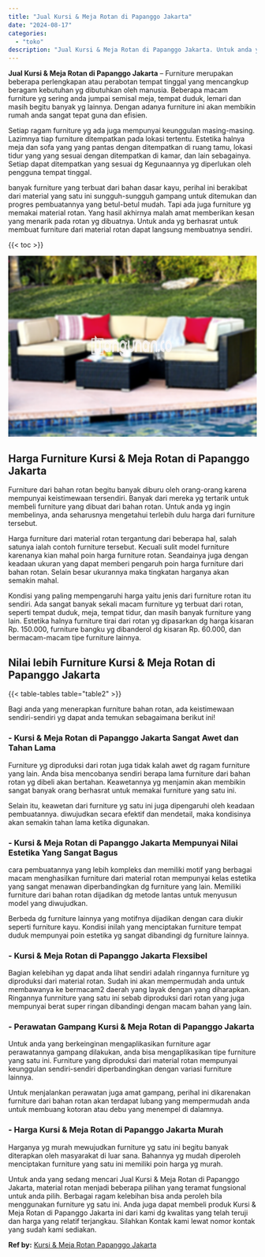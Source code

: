 ```yaml
---
title: "Jual Kursi & Meja Rotan di Papanggo Jakarta"
date: "2024-08-17"
categories: 
  - "toko"
description: "Jual Kursi & Meja Rotan di Papanggo Jakarta. Untuk anda yang sedang mencari Jual Kursi & Meja Rotan di Papanggo Jakarta, material rotan menjadi beberapa pili..."
---
```


**Jual Kursi & Meja Rotan di Papanggo Jakarta** – Furniture merupakan beberapa perlengkapan atau perabotan tempat tinggal yang mencangkup beragam kebutuhan yg dibutuhkan oleh manusia. Beberapa macam furniture yg sering anda jumpai semisal meja, tempat duduk, lemari dan masih begitu banyak yg lainnya. Dengan adanya furniture ini akan membikin rumah anda sangat tepat guna dan efisien.

Setiap ragam furniture yg ada juga mempunyai keunggulan masing-masing. Lazimnya tiap furniture ditempatkan pada lokasi tertentu. Estetika halnya meja dan sofa yang yang pantas dengan ditempatkan di ruang tamu, lokasi tidur yang yang sesuai dengan ditempatkan di kamar, dan lain sebagainya. Setiap dapat ditempatkan yang sesuai dg Kegunaannya yg diperlukan oleh pengguna tempat tinggal.

banyak furniture yang terbuat dari bahan dasar kayu, perihal ini berakibat dari material yang satu ini sungguh-sungguh gampang untuk ditemukan dan progres pembuatannya yang betul-betul mudah. Tapi ada juga furniture yg memakai material rotan. Yang hasil akhirnya malah amat memberikan kesan yang menarik pada rotan yg dibuatnya. Untuk anda yg berhasrat untuk membuat furniture dari material rotan dapat langsung membuatnya sendiri.

{{< toc >}}

![Jual Kursi & Meja Rotan di Papanggo Jakarta](/images/kursi-meja-rotan-murah30.png)

## Harga Furniture Kursi & Meja Rotan di Papanggo Jakarta

Furniture dari bahan rotan begitu banyak diburu oleh orang-orang karena mempunyai keistimewaan tersendiri. Banyak dari mereka yg tertarik untuk membeli furniture yang dibuat dari bahan rotan. Untuk anda yg ingin membelinya, anda seharusnya mengetahui terlebih dulu harga dari furniture tersebut.

Harga furniture dari material rotan tergantung dari beberapa hal, salah satunya ialah contoh furniture tersebut. Kecuali sulit model furniture karenanya kian mahal poin harga furniture rotan. Seandainya juga dengan keadaan ukuran yang dapat memberi pengaruh poin harga furniture dari bahan rotan. Selain besar ukurannya maka tingkatan harganya akan semakin mahal.

Kondisi yang paling mempengaruhi harga yaitu jenis dari furniture rotan itu sendiri. Ada sangat banyak sekali macam furniture yg terbuat dari rotan, seperti tempat duduk, meja, tempat tidur, dan masih banyak furniture yang lain. Estetika halnya furniture tirai dari rotan yg dipasarkan dg harga kisaran Rp. 150.000, furniture bangku yg dibanderol dg kisaran Rp. 60.000, dan bermacam-macam tipe furniture lainnya.

## Nilai lebih Furniture Kursi & Meja Rotan di Papanggo Jakarta

{{< table-tables table="table2" >}}

Bagi anda yang menerapkan furniture bahan rotan, ada keistimewaan sendiri-sendiri yg dapat anda temukan sebagaimana berikut ini!

### \- Kursi & Meja Rotan di Papanggo Jakarta Sangat Awet dan Tahan Lama

Furniture yg diproduksi dari rotan juga tidak kalah awet dg ragam furniture yang lain. Anda bisa mencobanya sendiri berapa lama furniture dari bahan rotan yg dibeli akan bertahan. Keawetannya yg menjamin akan membikin sangat banyak orang berhasrat untuk memakai furniture yang satu ini.

Selain itu, keawetan dari furniture yg satu ini juga dipengaruhi oleh keadaan pembuatannya. diwujudkan secara efektif dan mendetail, maka kondisinya akan semakin tahan lama ketika digunakan.

### \- Kursi & Meja Rotan di Papanggo Jakarta Mempunyai Nilai Estetika Yang Sangat Bagus

cara pembuatannya yang lebih kompleks dan memiliki motif yang berbagai macam menghasilkan furniture dari material rotan mempunyai kelas estetika yang sangat menawan diperbandingkan dg furniture yang lain. Memiliki furniture dari bahan rotan dijadikan dg metode lantas untuk menyusun model yang diwujudkan.

Berbeda dg furniture lainnya yang motifnya dijadikan dengan cara diukir seperti furniture kayu. Kondisi inilah yang menciptakan furniture tempat duduk mempunyai poin estetika yg sangat dibandingi dg furniture lainnya.

### \- Kursi & Meja Rotan di Papanggo Jakarta Flexsibel

Bagian kelebihan yg dapat anda lihat sendiri adalah ringannya furniture yg diproduksi dari material rotan. Sudah ini akan mempermudah anda untuk membawanya ke bermacam2 daerah yang layak dengan yang diharapkan. Ringannya funrniture yang satu ini sebab diproduksi dari rotan yang juga mempunyai berat super ringan dibandingi dengan macam bahan yang lain.

### \- Perawatan Gampang Kursi & Meja Rotan di Papanggo Jakarta

Untuk anda yang berkeinginan mengaplikasikan furniture agar perawatannya gampang dilakukan, anda bisa mengaplikasikan tipe furniture yang satu ini. Furniture yang diproduksi dari material rotan mempunyai keunggulan sendiri-sendiri diperbandingkan dengan variasi furniture lainnya.

Untuk menjalankan perawatan juga amat gampang, perihal ini dikarenakan furniture dari bahan rotan akan terdapat lubang yang mempermudah anda untuk membuang kotoran atau debu yang menempel di dalamnya.

### \- Harga Kursi & Meja Rotan di Papanggo Jakarta Murah

Harganya yg murah mewujudkan furniture yg satu ini begitu banyak diterapkan oleh masyarakat di luar sana. Bahannya yg mudah diperoleh menciptakan furniture yang satu ini memiliki poin harga yg murah.

Untuk anda yang sedang mencari Jual Kursi & Meja Rotan di Papanggo Jakarta, material rotan menjadi beberapa pilihan yang teramat fungsional untuk anda pilih. Berbagai ragam kelebihan bisa anda peroleh bila menggunakan furniture yg satu ini. Anda juga dapat membeli produk Kursi & Meja Rotan di Papanggo Jakarta ini dari kami dg kwalitas yang telah teruji dan harga yang relatif terjangkau. Silahkan Kontak kami lewat nomor kontak yang sudah kami sediakan.

**Ref by:** [Kursi & Meja Rotan Papanggo Jakarta](https://id.wikipedia.org/wiki/Kursi)
